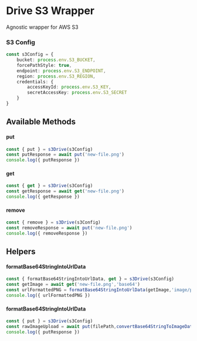 # Drive S3 Wrapper

Agnostic wrapper for AWS S3


### S3 Config
````typescript
const s3Config = {
    bucket: process.env.S3_BUCKET,
    forcePathStyle: true,
    endpoint: process.env.S3_ENDPOINT,
    region: process.env.S3_REGION,
    credentials: {
        accessKeyId: process.env.S3_KEY,
        secretAccessKey: process.env.S3_SECRET
    }
}
````

## Available Methods

#### put
````typescript
const { put } = s3Drive(s3Config)
const putResponse = await put('new-file.png')
console.log({ putResponse })
````

#### get
````typescript
const { get } = s3Drive(s3Config)
const getResponse = await get('new-file.png')
console.log({ getResponse })
````

#### remove
````typescript
const { remove } = s3Drive(s3Config)
const removeResponse = await put('new-file.png')
console.log({ removeResponse })
````

## Helpers
#### formatBase64StringIntoUrlData
````typescript
const { formatBase64StringIntoUrlData, get } = s3Drive(s3Config)
const getImage = await get('new-file.png','base64')
const urlFormattedPNG = formatBase64StringIntoUrlData(getImage,'image/png')
console.log({ urlFormattedPNG })
````

#### formatBase64StringIntoUrlData
````typescript
const { put } = s3Drive(s3Config)
const rawImageUpload = await put(filePath,convertBase64StringToImageData('data:image/png;base64,iVBORw0KG'))
console.log({ putResponse })
````
